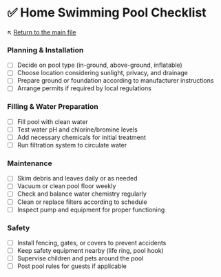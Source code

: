 # ✅ Home Swimming Pool Checklist

↖️ [Return to the main file](../README.md)

### Planning & Installation

- [ ] Decide on pool type (in-ground, above-ground, inflatable)
- [ ] Choose location considering sunlight, privacy, and drainage
- [ ] Prepare ground or foundation according to manufacturer instructions
- [ ] Arrange permits if required by local regulations

### Filling & Water Preparation

- [ ] Fill pool with clean water
- [ ] Test water pH and chlorine/bromine levels
- [ ] Add necessary chemicals for initial treatment
- [ ] Run filtration system to circulate water

### Maintenance

- [ ] Skim debris and leaves daily or as needed
- [ ] Vacuum or clean pool floor weekly
- [ ] Check and balance water chemistry regularly
- [ ] Clean or replace filters according to schedule
- [ ] Inspect pump and equipment for proper functioning

### Safety

- [ ] Install fencing, gates, or covers to prevent accidents
- [ ] Keep safety equipment nearby (life ring, pool hook)
- [ ] Supervise children and pets around the pool
- [ ] Post pool rules for guests if applicable
